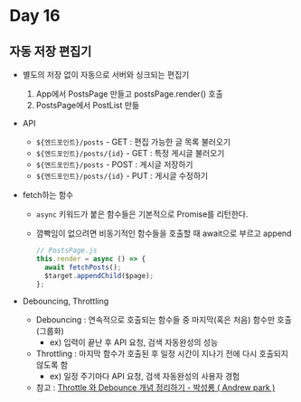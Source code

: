 # Day 16

## 자동 저장 편집기

- 별도의 저장 없이 자동으로 서버와 싱크되는 편집기
  1. App에서 PostsPage 만들고 postsPage.render() 호출
  2. PostsPage에서 PostList 만듦
- API

  - `${엔드포인트}/posts` - GET : 편집 가능한 글 목록 불러오기
  - `${엔드포인트}/posts/{id}` - GET : 특정 게시글 불러오기
  - `${엔드포인트}/posts` - POST : 게시글 저장하기
  - `${엔드포인트}/posts/{id}` - PUT : 게시글 수정하기

- fetch하는 함수

  - `async` 키워드가 붙은 함수들은 기본적으로 Promise를 리턴한다.
  - 깜빡임이 없으려면 비동기적인 함수들을 호출할 때 await으로 부르고 append

    ```javascript
    // PostsPage.js
    this.render = async () => {
      await fetchPosts();
      $target.appendChild($page);
    };
    ```

- Debouncing, Throttling
  - Debouncing : 연속적으로 호출되는 함수들 중 마지막(혹은 처음) 함수만 호출(그룹화)
    - ex) 입력이 끝난 후 API 요청, 검색 자동완성의 성능
  - Throttling : 마지막 함수가 호출된 후 일정 시간이 지나기 전에 다시 호출되지 않도록 함
    - ex) 일정 주기마다 API 요청, 검색 자동완성의 사용자 경험
  - 참고 : [Throttle 와 Debounce 개념 정리하기 - 박성룡 ( Andrew park )](https://pks2974.medium.com/throttle-%EC%99%80-debounce-%EA%B0%9C%EB%85%90-%EC%A0%95%EB%A6%AC%ED%95%98%EA%B8%B0-2335a9c426ff)
